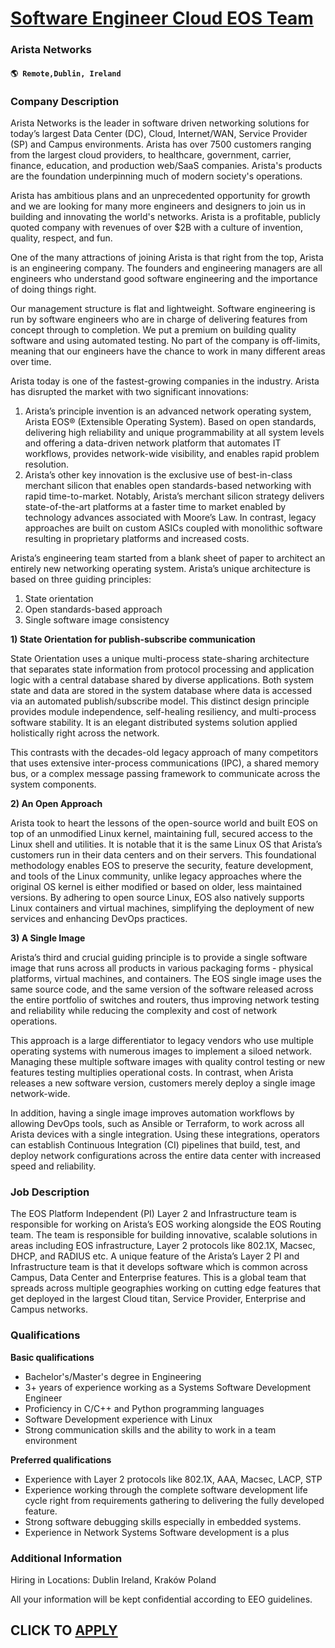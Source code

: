 # [Software Engineer Cloud EOS Team](https://www.remotewlb.com/apply/software-engineer-cloud-eos-team)  
### Arista Networks  
#### `🌎 Remote,Dublin, Ireland`  

### **Company Description**

Arista Networks is the leader in software driven networking solutions for today’s largest Data Center (DC), Cloud, Internet/WAN, Service Provider (SP) and Campus environments. Arista has over 7500 customers ranging from the largest cloud providers, to healthcare, government, carrier, finance, education, and production web/SaaS companies. Arista's products are the foundation underpinning much of modern society's operations.

Arista has ambitious plans and an unprecedented opportunity for growth and we are looking for many more engineers and designers to join us in building and innovating the world's networks. Arista is a profitable, publicly quoted company with revenues of over $2B with a culture of invention, quality, respect, and fun.

One of the many attractions of joining Arista is that right from the top, Arista is an engineering company. The founders and engineering managers are all engineers who understand good software engineering and the importance of doing things right.

Our management structure is flat and lightweight. Software engineering is run by software engineers who are in charge of delivering features from concept through to completion. We put a premium on building quality software and using automated testing. No part of the company is off-limits, meaning that our engineers have the chance to work in many different areas over time.

Arista today is one of the fastest-growing companies in the industry. Arista has disrupted the market with two significant innovations:

  1. Arista’s principle invention is an advanced network operating system, Arista EOS® (Extensible Operating System). Based on open standards, delivering high reliability and unique programmability at all system levels and offering a data-driven network platform that automates IT workflows, provides network-wide visibility, and enables rapid problem resolution.
  2. Arista’s other key innovation is the exclusive use of best-in-class merchant silicon that enables open standards-based networking with rapid time-to-market. Notably, Arista’s merchant silicon strategy delivers state-of-the-art platforms at a faster time to market enabled by technology advances associated with Moore’s Law. In contrast, legacy approaches are built on custom ASICs coupled with monolithic software resulting in proprietary platforms and increased costs. 

Arista’s engineering team started from a blank sheet of paper to architect an entirely new networking operating system. Arista’s unique architecture is based on three guiding principles:

  1. State orientation
  2. Open standards-based approach
  3. Single software image consistency

 **1) State Orientation for publish-subscribe communication**

State Orientation uses a unique multi-process state-sharing architecture that separates state information from protocol processing and application logic with a central database shared by diverse applications. Both system state and data are stored in the system database where data is accessed via an automated publish/subscribe model. This distinct design principle provides module independence, self-healing resiliency, and multi-process software stability. It is an elegant distributed systems solution applied holistically right across the network.

This contrasts with the decades-old legacy approach of many competitors that uses extensive inter-process communications (IPC), a shared memory bus, or a complex message passing framework to communicate across the system components.

**2) An Open Approach**

Arista took to heart the lessons of the open-source world and built EOS on top of an unmodified Linux kernel, maintaining full, secured access to the Linux shell and utilities. It is notable that it is the same Linux OS that Arista’s customers run in their data centers and on their servers. This foundational methodology enables EOS to preserve the security, feature development, and tools of the Linux community, unlike legacy approaches where the original OS kernel is either modified or based on older, less maintained versions. By adhering to open source Linux, EOS also natively supports Linux containers and virtual machines, simplifying the deployment of new services and enhancing DevOps practices.

 **3) A Single Image**

Arista’s third and crucial guiding principle is to provide a single software image that runs across all products in various packaging forms - physical platforms, virtual machines, and containers. The EOS single image uses the same source code, and the same version of the software released across the entire portfolio of switches and routers, thus improving network testing and reliability while reducing the complexity and cost of network operations.

This approach is a large differentiator to legacy vendors who use multiple operating systems with numerous images to implement a siloed network. Managing these multiple software images with quality control testing or new features testing multiplies operational costs. In contrast, when Arista releases a new software version, customers merely deploy a single image network-wide.

In addition, having a single image improves automation workflows by allowing DevOps tools, such as Ansible or Terraform, to work across all Arista devices with a single integration. Using these integrations, operators can establish Continuous Integration (CI) pipelines that build, test, and deploy network configurations across the entire data center with increased speed and reliability.

###  **Job Description**

The EOS Platform Independent (PI) Layer 2 and Infrastructure team is responsible for working on Arista’s EOS working alongside the EOS Routing team. The team is responsible for building innovative, scalable solutions in areas including EOS infrastructure, Layer 2 protocols like 802.1X, Macsec, DHCP, and RADIUS etc. A unique feature of the Arista’s Layer 2 PI and Infrastructure team is that it develops software which is common across Campus, Data Center and Enterprise features. This is a global team that spreads across multiple geographies working on cutting edge features that get deployed in the largest Cloud titan, Service Provider, Enterprise and Campus networks.  

### **Qualifications**

 **Basic qualifications**

  * Bachelor's/Master's degree in Engineering
  * 3+ years of experience working as a Systems Software Development Engineer
  * Proficiency in C/C++ and Python programming languages
  * Software Development experience with Linux
  * Strong communication skills and the ability to work in a team environment

**Preferred qualifications**

  * Experience with Layer 2 protocols like 802.1X, AAA, Macsec, LACP, STP
  * Experience working through the complete software development life cycle right from requirements gathering to delivering the fully developed feature.
  * Strong software debugging skills especially in embedded systems. 
  * Experience in Network Systems Software development is a plus

###  **Additional Information**

Hiring in Locations: Dublin Ireland, Kraków Poland

All your information will be kept confidential according to EEO guidelines.

  
## CLICK TO [APPLY](https://www.remotewlb.com/apply/software-engineer-cloud-eos-team)

